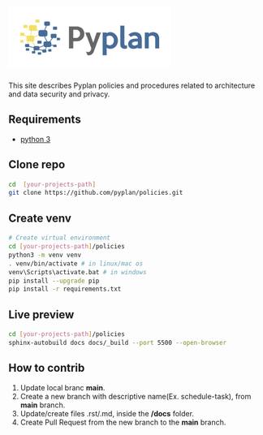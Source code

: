 # ![Pyplan](./docs/images/logo.png)

This site describes Pyplan policies and procedures related to architecture and data security and privacy.


## Requirements

* [python 3](https://www.python.org/downloads/)

## Clone repo

``` bash
cd  [your-projects-path]
git clone https://github.com/pyplan/policies.git
```

## Create venv

``` bash
# Create virtual environment
cd [your-projects-path]/policies
python3 -m venv venv
. venv/bin/activate # in linux/mac os
venv\Scripts\activate.bat # in windows
pip install --upgrade pip
pip install -r requirements.txt
```

## Live preview

``` bash
cd [your-projects-path]/policies
sphinx-autobuild docs docs/_build --port 5500 --open-browser
```


## How to contrib

1. Update local branc **main**.
2. Create a new branch with descriptive name(Ex. schedule-task), from **main** branch.
3. Update/create files .rst/.md, inside the **/docs** folder.
4. Create Pull Request from the new branch to the **main** branch.

